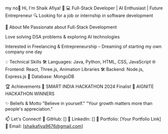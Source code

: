 my no👋 Hi, I'm Shaik Afiya! 🚀
💻 Full-Stack Developer | AI Enthusiast | Future Entrepreneur
🔍 Looking for a job or internship in software development

🚀 About Me
Passionate about Full-Stack Development


Love solving DSA problems & exploring AI technologies


Interested in Freelancing & Entrepreneurship – Dreaming of starting my own company one day


💡 Technical Skills
🛠 Languages: Java, Python, HTML, CSS, JavaScript
🌐 Frontend: React, Three.js, Animation Libraries
🛠 Backend: Node.js, Express.js
💾 Database: MongoDB

🏆 Achievements
🔹 SMART INDIA HACKATHON 2024 Finalist
🔹 AIGNITE HACKATHON WINNERS 

✨ Beliefs & Motto
"Believe in yourself."
"Your growth matters more than people's appreciation."

📫 Let's Connect!
📌 GitHub: []
📌 LinkedIn: []
📌 Portfolio: [Your Portfolio Link]
📌 Email: [shaikafiya9676@gmail.com]

